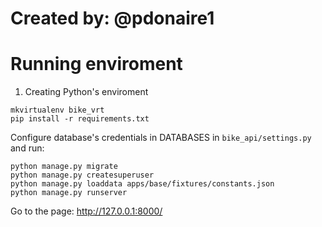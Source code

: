 # Created by: @pdonaire1

# Running enviroment
1. Creating Python's enviroment
```
mkvirtualenv bike_vrt
pip install -r requirements.txt
```

Configure database's credentials in DATABASES in `bike_api/settings.py` and run:
```
python manage.py migrate
python manage.py createsuperuser
python manage.py loaddata apps/base/fixtures/constants.json
python manage.py runserver
```

Go to the page: http://127.0.0.1:8000/
